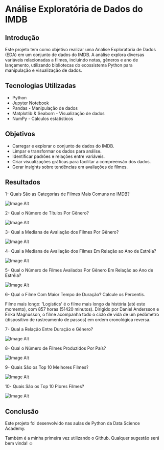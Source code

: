 # Análise Exploratória de Dados do IMDB

## Introdução

Este projeto tem como objetivo realizar uma Análise Exploratória de Dados (EDA) em um conjunto de dados do IMDB. A análise explora diversas variáveis relacionadas a filmes, incluindo notas, gêneros e ano de lançamento, utilizando bibliotecas do ecossistema Python para manipulação e visualização de dados.

## Tecnologias Utilizadas
- Python
- Jupyter Notebook
- Pandas - Manipulação de dados
- Matplotlib & Seaborn - Visualização de dados
- NumPy - Cálculos estatísticos

## Objetivos
- Carregar e explorar o conjunto de dados do IMDB.
- Limpar e transformar os dados para análise.
- Identificar padrões e relações entre variáveis.
- Criar visualizações gráficas para facilitar a compreensão dos dados.
- Gerar insights sobre tendências em avaliações de filmes.

## Resultados

1- Quais São as Categorias de Filmes Mais Comuns no IMDB?

![Image Alt](https://github.com/YumiiOnoue/IMDB_ExploratoryAnalysis/blob/409f5e54d74fb8199931c7cfd4be76d879d7d179/distribuicao_titulo.png)



2- Qual o Número de Títulos Por Gênero?

![Image Alt](https://github.com/YumiiOnoue/IMDB_ExploratoryAnalysis/blob/409f5e54d74fb8199931c7cfd4be76d879d7d179/n_titulos_genero.png)

3- Qual a Mediana de Avaliação dos Filmes Por Gênero?

![Image Alt](https://github.com/YumiiOnoue/IMDB_ExploratoryAnalysis/blob/409f5e54d74fb8199931c7cfd4be76d879d7d179/mediana_avaliacao.png)

4- Qual a Mediana de Avaliação dos Filmes Em Relação ao Ano de Estréia?

![Image Alt](https://github.com/YumiiOnoue/IMDB_ExploratoryAnalysis/blob/409f5e54d74fb8199931c7cfd4be76d879d7d179/mediana_ano_lancamento.png)

5- Qual o Número de Filmes Avaliados Por Gênero Em Relação ao Ano de Estréia?

![Image Alt](https://github.com/YumiiOnoue/IMDB_ExploratoryAnalysis/blob/409f5e54d74fb8199931c7cfd4be76d879d7d179/numero_filmes_avaliados.png)

6- Qual o Filme Com Maior Tempo de Duração? Calcule os Percentis.

Filme mais longo: 'Logistics' é o filme mais longo da história (até este momento), com 857 horas (51420 minutos). Dirigido por Daniel Andersson e Erika Magnusson, o filme acompanha todo o ciclo de vida de um pedômetro (dispositivo de rastreamento de passos) em ordem cronológica reversa.

7- Qual a Relação Entre Duração e Gênero?

![Image Alt](https://github.com/YumiiOnoue/IMDB_ExploratoryAnalysis/blob/409f5e54d74fb8199931c7cfd4be76d879d7d179/duracao_genero.png)

8- Qual o Número de Filmes Produzidos Por País?

![Image Alt](https://github.com/YumiiOnoue/IMDB_ExploratoryAnalysis/blob/409f5e54d74fb8199931c7cfd4be76d879d7d179/producao_pais.png)

9- Quais São os Top 10 Melhores Filmes?

![Image Alt](https://github.com/YumiiOnoue/IMDB_ExploratoryAnalysis/blob/cfd333757e27a95a67a8a6019e1e68740895bdec/melhores_filmes.jpeg)

10- Quais São os Top 10 Piores Filmes?

![Image Alt](https://github.com/YumiiOnoue/IMDB_ExploratoryAnalysis/blob/cfd333757e27a95a67a8a6019e1e68740895bdec/piores_filmes.jpeg)


## Conclusão



Este projeto foi desenvolvido nas aulas de Python da Data Science Academy. 

Também é a minha primeira vez utilizando o Github. Qualquer sugestão será bem vinda! ☺️ 
